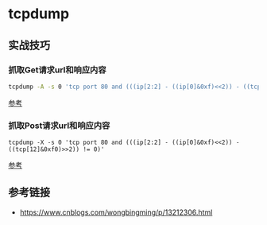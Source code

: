 # tcpdump

## 实战技巧

### 抓取Get请求url和响应内容

```bash
tcpdump -A -s 0 'tcp port 80 and (((ip[2:2] - ((ip[0]&0xf)<<2)) - ((tcp[12]&0xf0)>>2)) != 0)'
```

[参考](https://stackoverflow.com/questions/4777042/can-i-use-tcpdump-to-get-http-requests-response-header-and-response-body)

### 抓取Post请求url和响应内容

```
tcpdump -X -s 0 'tcp port 80 and (((ip[2:2] - ((ip[0]&0xf)<<2)) - ((tcp[12]&0xf0)>>2)) != 0)'
```

[参考](https://stackoverflow.com/questions/4777042/can-i-use-tcpdump-to-get-http-requests-response-header-and-response-body)

## 参考链接

- https://www.cnblogs.com/wongbingming/p/13212306.html